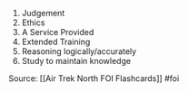 1. Judgement
2. Ethics
3. A Service Provided
4. Extended Training
5. Reasoning logically/accurately
6. Study to maintain knowledge



Source: [[Air Trek North FOI Flashcards]] #foi

